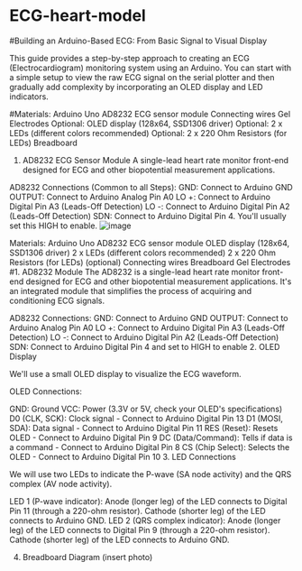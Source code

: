 # ECG-heart-model
#Building an Arduino-Based ECG: From Basic Signal to Visual Display

This guide provides a step-by-step approach to creating an ECG (Electrocardiogram) monitoring system using an Arduino. You can start with a simple setup to view the raw ECG signal on the serial plotter and then gradually add complexity by incorporating an OLED display and LED indicators.

#Materials:
Arduino Uno
AD8232 ECG sensor module
Connecting wires
Gel Electrodes
Optional: OLED display (128x64, SSD1306 driver)
Optional: 2 x LEDs (different colors recommended)
Optional: 2 x 220 Ohm Resistors (for LEDs)
Breadboard 
1. AD8232 ECG Sensor Module
A single-lead heart rate monitor front-end designed for ECG and other biopotential measurement applications.

AD8232 Connections (Common to all Steps):
GND: Connect to Arduino GND
OUTPUT: Connect to Arduino Analog Pin A0
LO +: Connect to Arduino Digital Pin A3 (Leads-Off Detection)
LO -: Connect to Arduino Digital Pin A2 (Leads-Off Detection)
SDN: Connect to Arduino Digital Pin 4. You'll usually set this HIGH to enable.
![image](https://github.com/user-attachments/assets/56bc3017-2b8f-4b71-83fc-b9af99ef47ba)

Materials:
Arduino Uno
AD8232 ECG sensor module
OLED display (128x64, SSD1306 driver)
2 x LEDs (different colors recommended)
2 x 220 Ohm Resistors (for LEDs) (optional)
Connecting wires
Breadboard
Gel Electrodes
#1. AD8232 Module
The AD8232 is a single-lead heart rate monitor front-end designed for ECG and other biopotential measurement applications. It's an integrated module that simplifies the process of acquiring and conditioning ECG signals.

AD8232 Connections:
GND: Connect to Arduino GND
OUTPUT: Connect to Arduino Analog Pin A0
LO +: Connect to Arduino Digital Pin A3 (Leads-Off Detection)
LO -: Connect to Arduino Digital Pin A2 (Leads-Off Detection)
SDN: Connect to Arduino Digital Pin 4 and set to HIGH to enable
2. OLED Display

We'll use a small OLED display to visualize the ECG waveform.

OLED Connections:

GND: Ground
VCC: Power (3.3V or 5V, check your OLED's specifications)
D0 (CLK, SCK): Clock signal - Connect to Arduino Digital Pin 13
D1 (MOSI, SDA): Data signal - Connect to Arduino Digital Pin 11
RES (Reset): Resets OLED - Connect to Arduino Digital Pin 9
DC (Data/Command): Tells if data is a command - Connect to Arduino Digital Pin 8
CS (Chip Select): Selects the OLED - Connect to Arduino Digital Pin 10
3. LED Connections

We will use two LEDs to indicate the P-wave (SA node activity) and the QRS complex (AV node activity).

LED 1 (P-wave indicator):
Anode (longer leg) of the LED connects to Digital Pin 11 (through a 220-ohm resistor).
Cathode (shorter leg) of the LED connects to Arduino GND.
LED 2 (QRS complex indicator):
Anode (longer leg) of the LED connects to Digital Pin 9 (through a 220-ohm resistor).
Cathode (shorter leg) of the LED connects to Arduino GND.



4. Breadboard Diagram
(insert photo)
